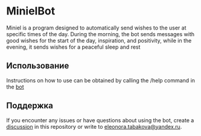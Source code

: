 # MinielBot
Miniel is a program designed to automatically send wishes to the user at specific times of the day. During the morning, the bot sends messages with good wishes for the start of the day, inspiration, and positivity, while in the evening, it sends wishes for a peaceful sleep and rest

## Использование
Instructions on how to use can be obtained by calling the /help command in the [bot](https://t.me/minielbot)

<!--Поддержка-->
## Поддержка
If you encounter any issues or have questions about using the bot, create a 
[discussion](https://github.com/elfysh/MinielBot/issues/new/choose) in this repository or write to <eleonora.tabakova@yandex.ru>.
